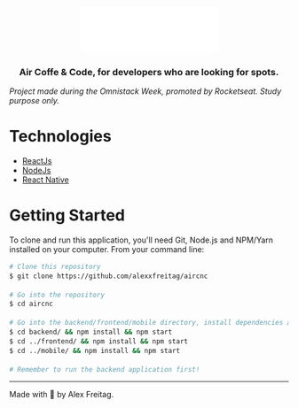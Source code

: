 <div align="center">
  <img alt="AirCnc" width="250px" src=".github/assets/logo.svg"  />
</div>

<h3 align="center">
  Air Coffe & Code, for developers who are looking for spots.
</h3>

_Project made during the Omnistack Week, promoted by Rocketseat. Study purpose only._

# Technologies

  - [ReactJs](https://pt-br.reactjs.org/)
  - [NodeJs](https://nodejs.org/en/)
  - [React Native](https://reactnative.dev/)

# Getting Started
To clone and run this application, you'll need Git, Node.js and NPM/Yarn installed on your computer. From your command line:
```bash
# Clone this repository
$ git clone https://github.com/alexxfreitag/aircnc

# Go into the repository
$ cd aircnc

# Go into the backend/frontend/mobile directory, install dependencies and run
$ cd backend/ && npm install && npm start
$ cd ../frontend/ && npm install && npm start
$ cd ../mobile/ && npm install && npm start

# Remember to run the backend application first!
```

---
Made with 💜 by Alex Freitag.